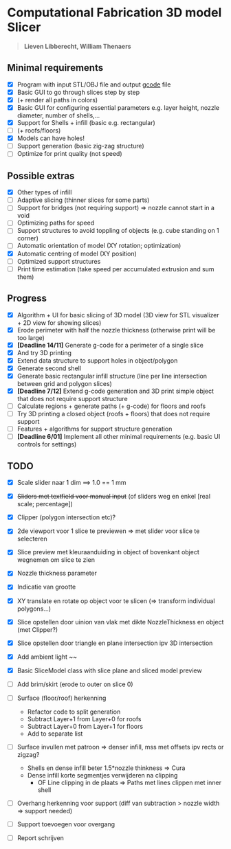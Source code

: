 # Computational Fabrication 3D model Slicer

> **Lieven Libberecht, William Thenaers**

## Minimal requirements

- [x] Program with input STL/OBJ file and output [gcode](https://reprap.org/wiki/G-code) file
- [x] Basic GUI to go through slices step by step 
- [x] (+ render all paths in colors)
- [x] Basic GUI for configuring essential parameters e.g. layer height, nozzle diameter, number of shells,…
- [x] Support for Shells + infill (basic e.g. rectangular) 
- [ ] (+ roofs/floors)
- [x] Models can have holes!
- [ ] Support generation (basic zig-zag structure)
- [ ] Optimize for print quality (not speed)

## Possible extras
- [x] Other types of infill
- [ ] Adaptive slicing (thinner slices for some parts)
- [ ] Support for bridges (not requiring support) => nozzle cannot start in a void
- [ ] Optimizing paths for speed
- [ ] Support structures to avoid toppling of objects (e.g. cube standing on 1 corner)
- [ ] Automatic orientation of model (XY rotation; optimization)
- [x] Automatic centring of model (XY position)
- [ ] Optimized support structures
- [ ] Print time estimation (take speed per accumulated extrusion and sum them)

## Progress

- [x] Algorithm + UI for basic slicing of 3D model (3D view for STL visualizer + 2D view for 
  showing slices)
- [x] Erode perimeter with half the nozzle thickness (otherwise print will be too large)
- [x] **[Deadline 14/11]** Generate g-code for a perimeter of a single slice 
- [x] And try 3D printing
- [x] Extend data structure to support holes in object/polygon
- [x] Generate second shell
- [x] Generate basic rectangular infill structure (line per line intersection between grid and
  polygon slices)
- [x] **[Deadline 7/12]** Extend g-code generation and 3D print simple object that does not require support 
  structure
- [ ] Calculate regions + generate paths (+ g-code) for floors and roofs
- [ ] Try 3D printing a closed object (roofs + floors) that does not require support
- [ ] Features + algorithms for support structure generation
- [ ] **[Deadline 6/01]** Implement all other minimal requirements (e.g. basic UI controls for settings)

## TODO

- [x] Scale slider naar 1 dim ==> 1.0 == 1 mm
- [x] ~~Sliders met textfield voor manual input~~ (of sliders weg en enkel [real scale; percentage])
- [x] Clipper (polygon intersection etc)?
- [x] 2de viewport voor 1 slice te previewen => met slider voor slice te selecteren
- [x] Slice preview met kleuraanduiding in object of bovenkant object wegnemen om slice te zien
- [x] Nozzle thickness parameter
- [x] Indicatie van grootte
- [x] XY translate en rotate op object voor te slicen (=> transform individual polygons...)
- [x] Slice opstellen door uinion van vlak met dikte NozzleThickness en object (met Clipper?)
- [x] Slice opstellen door triangle en plane intersection ipv 3D intersection
- [x] Add ambient light ~~
- [x] Basic SliceModel class with slice plane and sliced model preview
- [ ] Add brim/skirt (erode to outer on slice 0)
- [ ] Surface (floor/roof) herkenning
  - Refactor code to split generation
  - Subtract Layer+1 from Layer+0 for roofs
  - Subtract Layer+0 from Layer+1 for floors
  - Add to separate list
- [ ] Surface invullen met patroon => denser infill, mss met offsets ipv rects or zigzag?
  - Shells en dense infill beter 1.5*nozzle thinkness => Cura
  - Dense infill korte segmentjes verwijderen na clipping
    - OF Line clipping in de plaats => Paths met lines clippen met inner shell
- [ ] Overhang herkenning voor support (diff van subtraction > nozzle width => support needed)
- [ ] Support toevoegen voor overgang

- [ ] Report schrijven